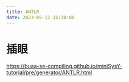 ```yaml
---
title: ANTLR
date: 2023-05-12 15:38:06
---
```


# 插眼
https://buaa-se-compiling.github.io/miniSysY-tutorial/pre/generator/ANTLR.html




